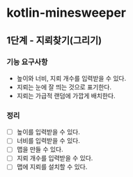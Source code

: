 # kotlin-minesweeper
## 1단계 - 지뢰찾기(그리기)

### 기능 요구사항
* 높이와 너비, 지뢰 개수를 입력받을 수 있다.
* 지뢰는 눈에 잘 띄는 것으로 표기한다.
* 지뢰는 가급적 랜덤에 가깝게 배치한다.

### 정리
- [ ] 높이를 입력받을 수 있다.
- [ ] 너비를 입력받을 수 있다.
- [ ] 맵을 만들 수 있다.
- [ ] 지뢰 개수를 입력받을 수 있다.
- [ ] 맵에 지뢰를 설치할 수 있다.
